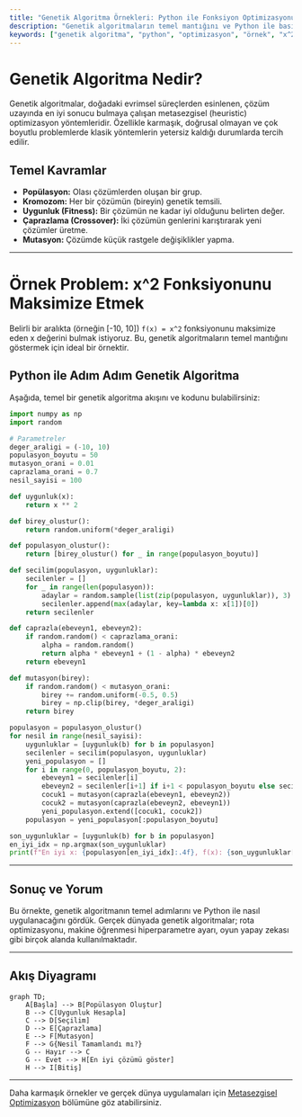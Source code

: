 ```yaml
---
title: "Genetik Algoritma Örnekleri: Python ile Fonksiyon Optimizasyonu"
description: "Genetik algoritmaların temel mantığını ve Python ile basit bir fonksiyonun nasıl optimize edileceğini adım adım açıklayan örnek."
keywords: ["genetik algoritma", "python", "optimizasyon", "örnek", "x^2", "metasezgisel"]
---
```


# Genetik Algoritma Nedir?
Genetik algoritmalar, doğadaki evrimsel süreçlerden esinlenen, çözüm uzayında en iyi sonucu bulmaya çalışan metasezgisel (heuristic) optimizasyon yöntemleridir. Özellikle karmaşık, doğrusal olmayan ve çok boyutlu problemlerde klasik yöntemlerin yetersiz kaldığı durumlarda tercih edilir.

## Temel Kavramlar
- **Popülasyon:** Olası çözümlerden oluşan bir grup.
- **Kromozom:** Her bir çözümün (bireyin) genetik temsili.
- **Uygunluk (Fitness):** Bir çözümün ne kadar iyi olduğunu belirten değer.
- **Çaprazlama (Crossover):** İki çözümün genlerini karıştırarak yeni çözümler üretme.
- **Mutasyon:** Çözümde küçük rastgele değişiklikler yapma.

---

# Örnek Problem: x^2 Fonksiyonunu Maksimize Etmek
Belirli bir aralıkta (örneğin [-10, 10]) `f(x) = x^2` fonksiyonunu maksimize eden x değerini bulmak istiyoruz. Bu, genetik algoritmaların temel mantığını göstermek için ideal bir örnektir.

## Python ile Adım Adım Genetik Algoritma
Aşağıda, temel bir genetik algoritma akışını ve kodunu bulabilirsiniz:

```python
import numpy as np
import random

# Parametreler
deger_araligi = (-10, 10)
populasyon_boyutu = 50
mutasyon_orani = 0.01
caprazlama_orani = 0.7
nesil_sayisi = 100

def uygunluk(x):
    return x ** 2

def birey_olustur():
    return random.uniform(*deger_araligi)

def populasyon_olustur():
    return [birey_olustur() for _ in range(populasyon_boyutu)]

def secilim(populasyon, uygunluklar):
    secilenler = []
    for _ in range(len(populasyon)):
        adaylar = random.sample(list(zip(populasyon, uygunluklar)), 3)
        secilenler.append(max(adaylar, key=lambda x: x[1])[0])
    return secilenler

def caprazla(ebeveyn1, ebeveyn2):
    if random.random() < caprazlama_orani:
        alpha = random.random()
        return alpha * ebeveyn1 + (1 - alpha) * ebeveyn2
    return ebeveyn1

def mutasyon(birey):
    if random.random() < mutasyon_orani:
        birey += random.uniform(-0.5, 0.5)
        birey = np.clip(birey, *deger_araligi)
    return birey

populasyon = populasyon_olustur()
for nesil in range(nesil_sayisi):
    uygunluklar = [uygunluk(b) for b in populasyon]
    secilenler = secilim(populasyon, uygunluklar)
    yeni_populasyon = []
    for i in range(0, populasyon_boyutu, 2):
        ebeveyn1 = secilenler[i]
        ebeveyn2 = secilenler[i+1] if i+1 < populasyon_boyutu else secilenler[0]
        cocuk1 = mutasyon(caprazla(ebeveyn1, ebeveyn2))
        cocuk2 = mutasyon(caprazla(ebeveyn2, ebeveyn1))
        yeni_populasyon.extend([cocuk1, cocuk2])
    populasyon = yeni_populasyon[:populasyon_boyutu]

son_uygunluklar = [uygunluk(b) for b in populasyon]
en_iyi_idx = np.argmax(son_uygunluklar)
print(f"En iyi x: {populasyon[en_iyi_idx]:.4f}, f(x): {son_uygunluklar[en_iyi_idx]:.4f}")
```

---

## Sonuç ve Yorum
Bu örnekte, genetik algoritmanın temel adımlarını ve Python ile nasıl uygulanacağını gördük. Gerçek dünyada genetik algoritmalar; rota optimizasyonu, makine öğrenmesi hiperparametre ayarı, oyun yapay zekası gibi birçok alanda kullanılmaktadır.

---

## Akış Diyagramı

```mermaid
graph TD;
    A[Başla] --> B[Popülasyon Oluştur]
    B --> C[Uygunluk Hesapla]
    C --> D[Seçilim]
    D --> E[Çaprazlama]
    E --> F[Mutasyon]
    F --> G{Nesil Tamamlandı mı?}
    G -- Hayır --> C
    G -- Evet --> H[En iyi çözümü göster]
    H --> I[Bitiş]
```

---

Daha karmaşık örnekler ve gerçek dünya uygulamaları için [Metasezgisel Optimizasyon](../topics/metasezgisel-optimizasyon/) bölümüne göz atabilirsiniz. 
